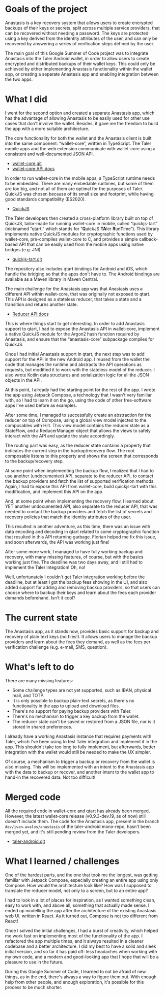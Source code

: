 # Goals of the project

Anastasis is a key recovery system that allows users to create
encrypted backups of their keys or secrets, split across multiple
service providers, that can be recovered without needing a
password. The keys are protected using a key derived from the identity
attributes of the user, and can only be recovered by answering a
series of verification steps defined by the user.

The main goal of this Google Summer of Code project was to integrate
Anastasis into the Taler Android wallet, in order to allow users to
create encrypted and distributed backups of their wallet keys. This
could only be achieved by either implementing Anastasis functionality
within the wallet app, or creating a separate Anastasis app and
enabling integration between the two apps.

# What I did

I went for the second option and created a separate Anastasis app,
which has the advantage of allowing Anastasis to be easily used for
other use cases that don't involve the wallet. Besides, it gave me the
freedom to build the app with a more suitable architecture.

The core functionality for both the wallet and the Anastasis client is
built into the same component: “wallet-core”, written in
TypeScript. The Taler mobile apps and the web extension communicate
with wallet-core using a consistent and well-documented JSON API.

* [wallet-core.git](https://git.taler.net/wallet-core.git)
* [wallet-core API docs](https://docs.taler.net/wallet/wallet-core.html)

In order to run wallet-core in the mobile apps, a TypeScript runtime
needs to be embedded. There are many embedable runtimes, but some of
them are too big, and not all of them are optimal for the purposes of
Taler. QuickJS was chosen because of its small size and footprint,
while having good standards compatibility (ES2020).

* [QuickJS](https://bellard.org/quickjs/)

The Taler developers then created a cross-platform library built on
top of QuickJS, tailor-made for running wallet-core in mobile, called
“quickjs-tart” (nicknamed “qtart,” which stands for “**Q**uickJS
**TA**ler **R**un**T**ime”). This library implements native QuickJS
modules for cryptographic functions used by wallet-core, pre-compiles
wallet-core to C, and provides a simple callback-based API that can be
easily used from the mobile apps using native bridges (e.g. JNI).

* [quickjs-tart.git](https://git.taler.net/quickjs-tart.git)

The repository also includes qtart bindings for Android and iOS, which
handle the bridging so that the apps don't have to. The Android
bindings are available as a Maven library in Maven Central.

The main challenge for the Anastasis app was that Anastasis uses a
different API within wallet-core, that was originally not exposed to
qtart. This API is designed as a stateless reducer, that takes a state
and a transition and returns another state.

* [Reducer API docs](https://docs.anastasis.lu/reducer.html)

This is where things start to get interesting. In order to add
Anastasis support to qtart, I had to expose the Anastasis API in
wallet-core, implement a native QuickJS module for the Argon2 hash
function required by Anastasis, and ensure that the “anastasis-core”
subpackage compiles for QuickJS.

Once I had initial Anastasis support in qtart, the next step was to
add support for the API in the new Android app. I reused from the
wallet the code that manages the runtime and abstracts the API
operations as requests, but modified it to work with the stateless
model of the reducer. I also wrote Kotlin data structures and
serialization logic for all the JSON objects in the API.

At this point, I already had the starting point for the rest of the
app. I wrote the app using Jetpack Compose, a technology that I wasn't
very familiar with, so I had to learn it on the go, using the code of
other free-software apps I've used before as examples.

After some time, I managed to successfully create an abstraction for
the reducer on top of Compose, using a global view model injected to
the composables with Hilt. This view model contains the reducer state
as a StateFlow, and a ReducerManager object that allows the views to
safely interact with the API and update the state accordingly.

The routing part was easy, as the reducer state contains a property
that indicates the current step in the backup/recovery flow. The root
composable listens to this property and shows the screen that
corresponds to the backup/recovery step.

At some point when implementing the backup flow, I realized that I had
to use another (undocumented) API, separate to the reducer API, to
contact the backup providers and fetch the list of supported
verification methods. Again, I had to expose this API from
wallet-core, build quickjs-tart with this modification, and implement
this API on the app.

And, at some point when implementing the recovery flow, I learned
about YET another undocumented API, also separate to the reducer API,
that was needed to contact the backup providers and fetch the list of
secrets and recovery policies that match the identity attributes of
the user.

This resulted in another adventure, as this time, there was an issue
with data encoding and decoding in qtart related to some cryptographic
function that resulted in this API returning garbage. Florian helped
me fix this issue, and soon afterwards, the API was working just fine!

After some more work, I managed to have fully working backup and
recovery, with many missing features, of course, but with the basics
working just fine. The deadline was two days away, and I still had to
implement the Taler integration! Oh, no!

Well, unfortunately I couldn't get Taler integration working before
the deadline, but at least I got the backup fees showing in the UI,
and also added support for adding and removing backup providers, so
that users can choose where to backup their keys and learn about the
fees each provider demands beforehand. Isn't it cool?

# The current state

The Anastasis app, as it stands now, provides basic support for backup
and recovery of plain text keys (no files!). It allows users to manage
the backup providers and learn about the fees they demand, as well as
the fees per verification challenge (e.g. e-mail, SMS, question).

# What's left to do

There are many missing features:

* Some challenge types are not yet supported, such as IBAN, physical
  mail, and TOTP.
* It is only possible to backup plain-text secrets, as there's no
  functionality in the app to upload and download files.
* There's no support for paying backup providers with Taler.
* There's no mechanism to trigger a key backup from the wallet.
* The reducer state can't be saved or restored from a JSON file, nor
  is it stored in shared preferences.

I already have a working Anastasis instance that requires payments
with Taler, which I've been using to test Taler integration and
implement it in the app. This shouldn't take too long to fully
implement, but afterwards, better integration with the wallet would
still be needed to make the UX simpler.

Of course, a mechanism to trigger a backup or recovery from the wallet
is also missing. This will be implemented with an intent to the
Anastasis app with the data to backup or recover, and another intent
to the wallet app to hand-in the recovered data. Not too difficult!

# Merged code

All the required code in wallet-core and qtart has already been
merged. However, the latest wallet-core release (v0.9.3-dev.19, as of
now) still doesn't include them. The code for the Anastasis app,
present in the branch `dev/ivan-avalos/anastasis` of the taler-android
mono-repo, hasn't been merged yet, and it's still pending review from
the Taler developers.

* [taler-android.git](https://git.taler.net/taler-android.git)

# What I learned / challenges

One of the hardest parts, and the one that took me the longest, was
getting familiar with Jetpack Compose, especially creating an entire
app using only Compose. How would the architecture look like? How was
I supposed to translate the reducer model, not only to a screen, but
to an entire app? 

I had to look in a lot of places for inspiration, as I wanted
something clean, easy to work with, and above all, something that
actually made sense. I ended up modelling the app after the
architecture of the existing Anastasis web UI, written in React. As it
turned out, Compose is not too different from React!

Once I solved the initial challenges, I had a burst of creativity,
which helped me work fast on implementing most of the functionality of
the app. I refactored the app multiple times, and it always resulted
in a cleaner codebase and a better architecture. I did my best to have
a solid and sleek initial version, and so far it has paid off: less
headaches when working with my own code, and a modern and good-looking
app that I hope that will be a pleasure to use in the future.

During this Google Summer of Code, I learned to not be afraid of new
things, as in the end, there's always a way to figure them out. With
enough help from other people, and enough exploration, it's possible
for this process to be much shorter.
